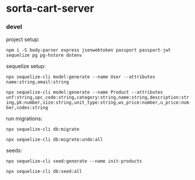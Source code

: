 # sorta-cart-server

### devel

project setup:

`npm i -S body-parser express jsonwebtoken passport passport-jwt sequelize pg pg-hstore dotenv`

sequelize setup:

`npx sequelize-cli model:generate --name User --attributes name:string,email:string`

`npx sequelize-cli model:generate --name Product --attributes unf:string,upc_code:string,category:string,name:string,description:string,pk:number,size:string,unit_type:string,ws_price:number,u_price:number,codes:string`

run migrations:

`npx sequelize-cli db:migrate`

`npx sequelize-cli db:migrate:undo:all`

seeds:

`npx sequelize-cli seed:generate --name init-products`

`npx sequelize-cli db:seed:all`
